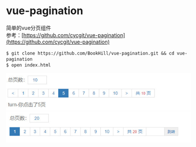 # vue-pagination
简单的vue分页组件  
参考：[https://github.com/cycgit/vue-pagination](https://github.com/cycgit/vue-pagination)
```
$ git clone https://github.com/BookHill/vue-pagination.git && cd vue-pagination
$ open index.html
```
![image](https://github.com/BookHill/vue-pagination/blob/master/demo1.jpg)
![image](https://github.com/BookHill/vue-pagination/blob/master/demo2.jpg)